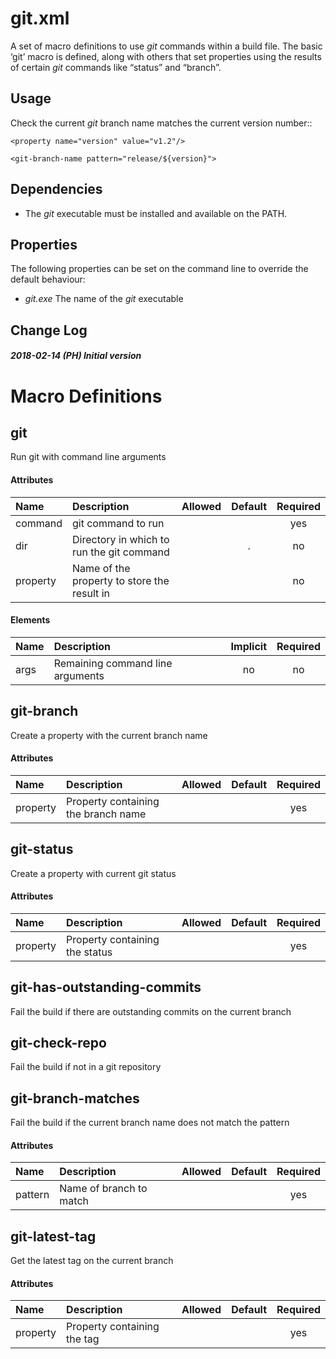 # git.xml

A set of macro definitions to use *git* commands within a build file.
The basic ‘git’ macro is defined, along with others that set properties
using the results of certain *git* commands like “status” and “branch”.

## Usage

Check the current *git* branch name matches the current version number::

    <property name="version" value="v1.2"/>
    
    <git-branch-name pattern="release/${version}">

## Dependencies

  - The *git* executable must be installed and available on the PATH.

## Properties

The following properties can be set on the command line to override the
default behaviour:

  - *git.exe* The name of the *git* executable

## Change Log

##### 2018-02-14 (PH) Initial version

# Macro Definitions

## git

Run git with command line
arguments

#### Attributes

| Name     | Description                                 | Allowed | Default | Required |
| :------- | :------------------------------------------ | :------ | :-----: | :------: |
| command  | git command to run                          |         |         |   yes    |
| dir      | Directory in which to run the git command   |         |    .    |    no    |
| property | Name of the property to store the result in |         |         |    no    |

#### Elements

| Name | Description                      | Implicit | Required |
| :--- | :------------------------------- | :------: | :------: |
| args | Remaining command line arguments |    no    |    no    |

## git-branch

Create a property with the current branch
name

#### Attributes

| Name     | Description                         | Allowed | Default | Required |
| :------- | :---------------------------------- | :------ | :-----: | :------: |
| property | Property containing the branch name |         |         |   yes    |

## git-status

Create a property with current git
status

#### Attributes

| Name     | Description                    | Allowed | Default | Required |
| :------- | :----------------------------- | :------ | :-----: | :------: |
| property | Property containing the status |         |         |   yes    |

## git-has-outstanding-commits

Fail the build if there are outstanding commits on the current branch

## git-check-repo

Fail the build if not in a git repository

## git-branch-matches

Fail the build if the current branch name does not match the pattern

#### Attributes

| Name    | Description             | Allowed | Default | Required |
| :------ | :---------------------- | :------ | :-----: | :------: |
| pattern | Name of branch to match |         |         |   yes    |

## git-latest-tag

Get the latest tag on the current
branch

#### Attributes

| Name     | Description                 | Allowed | Default | Required |
| :------- | :-------------------------- | :------ | :-----: | :------: |
| property | Property containing the tag |         |         |   yes    |
